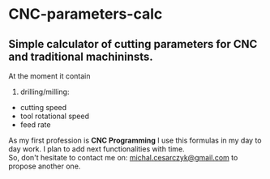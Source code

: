 # CNC-parameters-calc

## Simple calculator of cutting parameters for CNC and traditional machininsts.

At the moment it contain  
1. drilling/milling:
 - cutting speed
 - tool rotational speed
 - feed rate

As my first profession is **CNC Programming** I use this formulas in my day to day work.
I plan to add next functionalities with time.  
So, don't hesitate to contact me on: michal.cesarczyk@gmail.com to propose another one.
